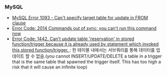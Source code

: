 ### MySQL

- [MySQL Error 1093 - Can't specify target table for update in FROM clause](https://stackoverflow.com/questions/45494/mysql-error-1093-cant-specify-target-table-for-update-in-from-clause)
- [Error Code: 2014 Commands out of sync; you can't run this command now](https://dev.mysql.com/doc/refman/8.0/en/commands-out-of-sync.html)
- [Error Code: 1442. Can't update table 'reservation' in stored function/trigger because it is already used by statement which invoked this stored function/trigger.
  ](http://www.gurubee.net/article/47118) : 한 테이블 내에서는 서브쿼리를 통해 데이터를 업데이트 할 수 없음.(you cannot INSERT/UPDATE/DELETE a table in a trigger that is the same table that spawned the trigger itself. This has too high a risk that it will cause an infinite loop)

